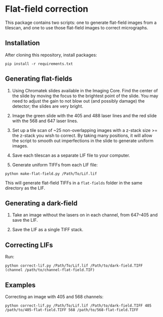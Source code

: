 # Flat-field correction

This package contains two scripts: one to generate flat-field images from a tilescan, and one to use those flat-field images to correct micrographs.

## Installation
After cloning this repository, install packages:
```
pip install -r requirements.txt
```

## Generating flat-fields
1) Using Chromatek slides available in the Imaging Core. Find the center of the slide by moving the focus to the brightest point of the slide. You may need to adjust the gain to not blow out (and possibly damage) the detector; the slides are very bright.

2) Image the green slide with the 405 and 488 laser lines and the red slide with the 568 and 647 laser lines.

3) Set up a tile scan of ~25 non-overlapping images with a z-stack size >= the z-stack you wish to correct. By taking many positions, it will allow the script to smooth out imperfections in the slide to generate uniform images.

4) Save each tilescan as a separate LIF file to your computer.

4) Generate uniform TIFFs from each LIF file:
```
python make-flat-field.py /Path/To/Lif.lif
```
This will generate flat-field TIFFs in a `flat-fields` folder in the same directory as the LIF.


## Generating a dark-field
1) Take an image without the lasers on in each channel, from 647–405 and save the LIF. 

2) Save the LIF as a single TIFF stack.


## Correcting LIFs
Run:
```
python correct-lif.py /Path/To/Lif.lif /Path/to/dark-field.TIFF (channel /path/to/channel-flat-field.TIF)
```

## Examples
Correcting an image with 405 and 568 channels:
```
python correct-lif.py /Path/To/Lif.lif /Path/to/dark-field.TIFF 405 /path/to/405-flat-field.TIFF 568 /path/to/568-flat-field.TIFF
```